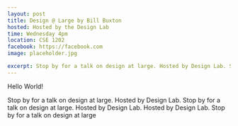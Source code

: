 ```yaml
---
layout: post
title: Design @ Large by Bill Buxton
hosted: Hosted by the Design Lab
time: Wednesday 4pm
location: CSE 1202
facebook: https://facebook.com
image: placeholder.jpg

excerpt: Stop by for a talk on design at large. Hosted by Design Lab. Stop by for a talk on design at large. Hosted by Design Lab. Hosted by Design Lab. Stop by for a talk on design at large
---
```

Hello World!

Stop by for a talk on design at large. Hosted by Design Lab. Stop by for a talk on design at large. Hosted by Design Lab. Hosted by Design Lab. Stop by for a talk on design at large